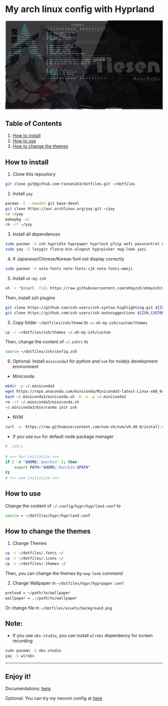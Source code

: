 # My arch linux config with Hyprland

![preview](./assets/preview.png)

## Table of Contents

1. [How to install](#how-to-install)
2. [How to use](#how-to-use)
3. [How to change the themes](#how-to-change-the-themes)

## How to install

1. Clone this repository

```bash
git clone git@github.com:tiesen243/dotfiles.git ~/dotfiles
```

2. Install `yay`

```bash
pacman -S --needed git base-devel
git clone https://aur.archlinux.org/yay.git ~/yay
cd ~/yay
makepkg -si
rm -rf ~/yay
```

3. Install all dependences

```bash
sudo pacman -S zsh hypridle hyprpaper hyprlock p7zip wofi pavucontrol gvfs brightnessctl playerctl fastfetch btop cliphist wl-clipboard grim slurp lsd cowsay
sudo yay -S lazygit floorp-bin wlogout hyprpicker nwg-look yazi
```

4. If Japanese/Chinese/Korean font not display correctly

```bash
sudo pacman -S noto-fonts noto-fonts-cjk noto-fonts-emoji
```

5. Install `oh-my-zsh`

```bash
sh -c "$(curl -fsSL https://raw.githubusercontent.com/ohmyzsh/ohmyzsh/master/tools/install.sh)"
```

Then, install zsh plugins

```bash
git clone https://github.com/zsh-users/zsh-syntax-highlighting.git ${ZSH_CUSTOM:-~/.oh-my-zsh/custom}/plugins/zsh-syntax-highlighting
git clone https://github.com/zsh-users/zsh-autosuggestions ${ZSH_CUSTOM:-~/.oh-my-zsh/custom}/plugins/zsh-autosuggestions
```

5. Copy folder `~/dotfiles/zsh/theme` to `~/.oh-my-zsh/custom/themes`

```bash
cp -r ~/dotfiles/zsh/themes ~/.oh-my-zsh/custom
```

Then, change the content of `~/.zshrc` to

```bash
source ~/dotfiles/zsh/config.zsh
```

6. Optional: Install `miniconda3` for python and `nvm` for nodejs development environment

- Miniconda

```bash
mkdir -p ~/.miniconda3
wget https://repo.anaconda.com/miniconda/Miniconda3-latest-Linux-x86_64.sh -O ~/.miniconda3/miniconda.sh
bash ~/.miniconda3/miniconda.sh -b -u -p ~/.miniconda3
rm -rf ~/.miniconda3/miniconda.sh
~/.miniconda3/bin/conda init zsh
```

- NVM

```bash
curl -o- https://raw.githubusercontent.com/nvm-sh/nvm/v0.40.0/install.sh | bash
```

- If you use `bun` for default node package manager

```bash
# .zshrc

# >>> bun initialize >>>
if [ -d "$HOME/.bun/bin" ]; then
    export PATH="$HOME/.bun/bin:$PATH"
fi
# <<< nvm initialize <<<
```

## How to use

Change the content of `~/.config/hypr/hyprland.conf` to

```bash
source = ~/dotfiles/hypr/hyprland.conf
```

## How to change the themes

1. Change Themes

```bash
cp -r ~/dotfiles/.fonts ~/
cp -r ~/dotfiles/.icons ~/
cp -r ~/dotfiles/.themes ~/
```

Then, you can change the themes by `nwg-look` command

2. Change Wallpaper in `~/dotfiles/hypr/hyprpaper.conf`

```bash
preload = ~/path/to/wallpaper
wallpaper = ,~/path/to/wallpaper
```

Or change file in `~/dotfiles/assets/background.png`

## Note:

- If you use `obs-studio`, you can install `wlrobs` dependency for screen recording

```bash
sudo pacman -S obs-studio
yay -S wlrobs
```

---

## Enjoy it!

Documentations: [here](https://tiesen.id.vn/blog/hyprland/)

Optional: You can try my neovim config at [here](https://github.com/tiesen243/nvim)
